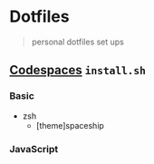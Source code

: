 # Dotfiles

> personal dotfiles set ups

## [Codespaces](https://github.com/features/codespaces) `install.sh`

### Basic

* zsh
    * [theme]spaceship

### JavaScript
